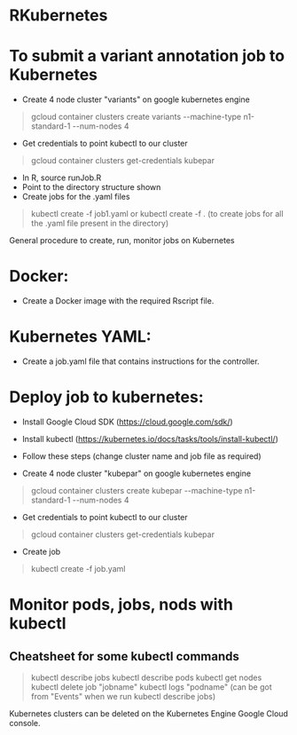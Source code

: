# RKubernetes

# To submit a variant annotation job to Kubernetes 

- Create 4 node cluster "variants" on google kubernetes engine
> gcloud container clusters create variants --machine-type n1-standard-1 --num-nodes 4

- Get credentials to point kubectl to our cluster
> gcloud container clusters get-credentials kubepar

- In R, source runJob.R
- Point to the directory structure shown
- Create jobs for the .yaml files 
> kubectl create -f job1.yaml 
or 
> kubectl create -f . (to create jobs for all the .yaml file present in the directory)


General procedure to create, run, monitor jobs on Kubernetes

# Docker:

- Create a Docker image with the required Rscript file. 

# Kubernetes YAML:

- Create a job.yaml file that contains instructions for the controller.

# Deploy job to kubernetes:

- Install Google Cloud SDK (https://cloud.google.com/sdk/)
- Install kubectl (https://kubernetes.io/docs/tasks/tools/install-kubectl/)
- Follow these steps (change cluster name and job file as required) 

- Create 4 node cluster "kubepar" on google kubernetes engine
> gcloud container clusters create kubepar --machine-type n1-standard-1 --num-nodes 4

- Get credentials to point kubectl to our cluster
> gcloud container clusters get-credentials kubepar

- Create job
> kubectl create -f job.yaml

# Monitor pods, jobs, nods with kubectl 

## Cheatsheet for some kubectl commands 

> kubectl describe jobs
> kubectl describe pods
> kubectl get nodes
> kubectl delete job "jobname"
> kubectl logs "podname" (can be got from "Events" when we run kubectl describe jobs) 

Kubernetes clusters can be deleted on the Kubernetes Engine Google Cloud console. 




